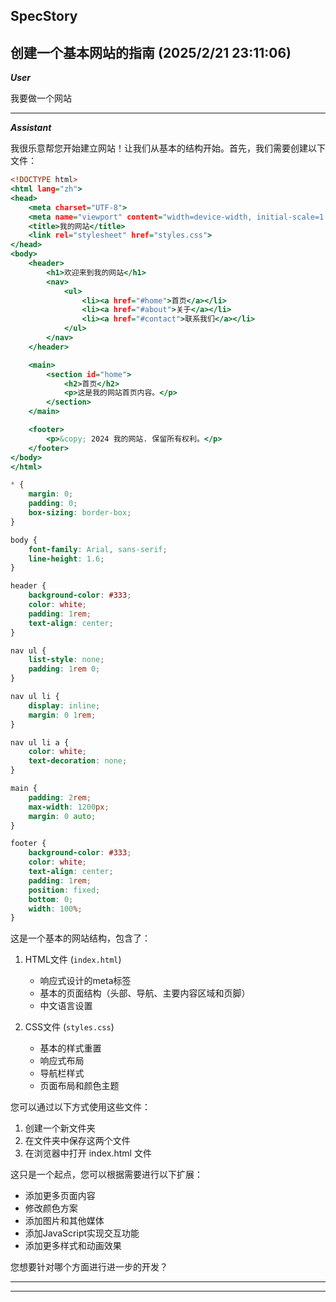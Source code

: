 ## SpecStory

## 创建一个基本网站的指南 (2025/2/21 23:11:06)

_**User**_

我要做一个网站

---

_**Assistant**_

我很乐意帮您开始建立网站！让我们从基本的结构开始。首先，我们需要创建以下文件：

```html:index.html
<!DOCTYPE html>
<html lang="zh">
<head>
    <meta charset="UTF-8">
    <meta name="viewport" content="width=device-width, initial-scale=1.0">
    <title>我的网站</title>
    <link rel="stylesheet" href="styles.css">
</head>
<body>
    <header>
        <h1>欢迎来到我的网站</h1>
        <nav>
            <ul>
                <li><a href="#home">首页</a></li>
                <li><a href="#about">关于</a></li>
                <li><a href="#contact">联系我们</a></li>
            </ul>
        </nav>
    </header>

    <main>
        <section id="home">
            <h2>首页</h2>
            <p>这是我的网站首页内容。</p>
        </section>
    </main>

    <footer>
        <p>&copy; 2024 我的网站. 保留所有权利。</p>
    </footer>
</body>
</html>
```

```css:styles.css
* {
    margin: 0;
    padding: 0;
    box-sizing: border-box;
}

body {
    font-family: Arial, sans-serif;
    line-height: 1.6;
}

header {
    background-color: #333;
    color: white;
    padding: 1rem;
    text-align: center;
}

nav ul {
    list-style: none;
    padding: 1rem 0;
}

nav ul li {
    display: inline;
    margin: 0 1rem;
}

nav ul li a {
    color: white;
    text-decoration: none;
}

main {
    padding: 2rem;
    max-width: 1200px;
    margin: 0 auto;
}

footer {
    background-color: #333;
    color: white;
    text-align: center;
    padding: 1rem;
    position: fixed;
    bottom: 0;
    width: 100%;
}
```

这是一个基本的网站结构，包含了：

1. HTML文件 (`index.html`)
   - 响应式设计的meta标签
   - 基本的页面结构（头部、导航、主要内容区域和页脚）
   - 中文语言设置

2. CSS文件 (`styles.css`)
   - 基本的样式重置
   - 响应式布局
   - 导航栏样式
   - 页面布局和颜色主题

您可以通过以下方式使用这些文件：

1. 创建一个新文件夹
2. 在文件夹中保存这两个文件
3. 在浏览器中打开 index.html 文件

这只是一个起点，您可以根据需要进行以下扩展：
- 添加更多页面内容
- 修改颜色方案
- 添加图片和其他媒体
- 添加JavaScript实现交互功能
- 添加更多样式和动画效果

您想要针对哪个方面进行进一步的开发？

---



---

